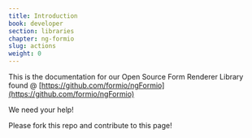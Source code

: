 ```yaml
---
title: Introduction
book: developer
section: libraries
chapter: ng-formio
slug: actions
weight: 0
---
```

This is the documentation for our Open Source Form Renderer Library found @ [https://github.com/formio/ngFormio](https://github.com/formio/ngFormio)

We need your help!

Please fork this repo and contribute to this page!